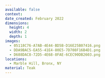 ```yaml
---
available: false
context:
date_created: February 2022
dimensions:
  height: 4
  width: 2
  depth: 1
images:
  - 05118C76-A7AB-4E44-BD5B-D16E25B07416.png
  - DDA9BAC5-EA55-41E4-80E5-7D708F16B4D1.png
  - D688DAC8-72D5-4E68-8FAE-6CEC90DB2603.png
locations:
  - Marble Hill, Bronx, NY
material: Teak
---
```

